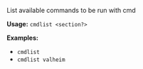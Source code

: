 List available commands to be run with cmd

**Usage:** `cmdlist <section?>`

**Examples:**
- `cmdlist`
- `cmdlist valheim`
